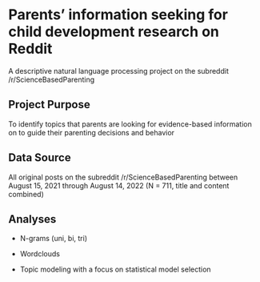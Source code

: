# Parents’ information seeking for child development research on Reddit 

A descriptive natural language processing project on the subreddit /r/ScienceBasedParenting 

## Project Purpose ##

To identify topics that parents are looking for evidence-based information on to guide their parenting decisions and behavior 

## Data Source ##

All original posts on the subreddit /r/ScienceBasedParenting between August 15, 2021 through August 14, 2022 (N = 711, title and content combined) 

## Analyses ##

* N-grams (uni, bi, tri) 

* Wordclouds

* Topic modeling with a focus on statistical model selection
